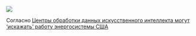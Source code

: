 <!--2025-01-04 19:01:52-->
<div class="yb">
  <div class="rss smaller1 habr"><img src="https://habrastorage.org/getpro/habr/upload_files/6e8/1d4/99a/6e81d499abe42956e6af8c8f10495f0c.jpg" /><p>Согласно&nbsp;<a... <br><a class="light" href="https://habr.com/ru/companies/bothub/news/871628/?utm_source=habrahabr&utm_medium=rss&utm_campaign=871628">Центры обработки данных искусственного интеллекта могут ‘искажать’ работу энергосистемы США</a></div>
</div>
